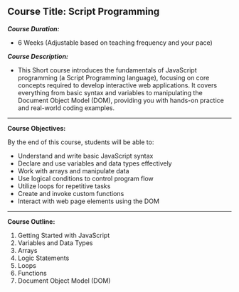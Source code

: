 
## Course Title: Script Programming

***Course Duration:***

- 6 Weeks (Adjustable based on teaching frequency and your pace)
  
***Course Description:***
- This Short course introduces the fundamentals of JavaScript programming (a Script Programming language), focusing on core concepts required to develop interactive web applications. It covers everything from basic syntax and variables to manipulating the Document Object Model (DOM), providing you with hands-on practice and real-world coding examples.
_______________________________________
**Course Objectives:**

By the end of this course, students will be able to:
- Understand and write basic JavaScript syntax
- Declare and use variables and data types effectively
- Work with arrays and manipulate data
- Use logical conditions to control program flow
- Utilize loops for repetitive tasks
- Create and invoke custom functions
- Interact with web page elements using the DOM
________________________________________
**Course Outline:**
1. Getting Started with JavaScript
2. Variables and Data Types
3. Arrays
4. Logic Statements
5. Loops
6. Functions
7. Document Object Model (DOM)
